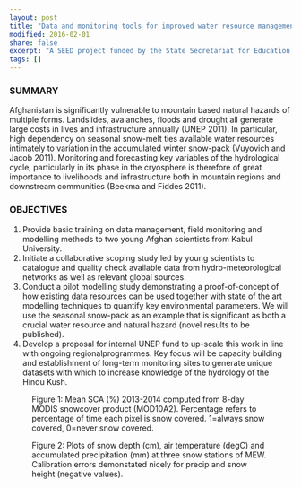 ```yaml
---
layout: post
title: "Data and monitoring tools for improved water resource management Afghanistan [2016]"
modified: 2016-02-01
share: false
excerpt: "A SEED project funded by the State Secretariat for Education, Research and Innovation/ ETH "
tags: []
---
```


### SUMMARY

Afghanistan is significantly vulnerable to mountain based natural hazards of multiple forms. Landslides,
avalanches, floods and drought all generate large costs in lives and infrastructure annually (UNEP 2011). In
particular, high dependency on seasonal snow-melt ties available water resources intimately to variation in
the accumulated winter snow-pack (Vuyovich and Jacob 2011). Monitoring and forecasting key variables of
the hydrological cycle, particularly in its phase in the cryosphere is therefore of great importance to
livelihoods and infrastructure both in mountain regions and downstream communities (Beekma and Fiddes
2011).

### OBJECTIVES

1. Provide basic training on data management, field monitoring and modelling methods to two young
Afghan scientists from Kabul University.
2. Initiate a collaborative scoping study led by young scientists to catalogue and quality check available
data from hydro-meteorological networks as well as relevant global sources.
3. Conduct a pilot modelling study demonstrating a proof-of-concept of how existing data resources
can be used together with state of the art modelling techniques to quantify key environmental
parameters. We will use the seasonal snow-pack as an example that is significant as both a crucial
water resource and natural hazard (novel results to be published).
4. Develop a proposal for internal UNEP fund to up-scale this work in line with ongoing regionalprogrammes. Key focus will be capacity building and establishment of long-term monitoring sites to
generate unique datasets with which to increase knowledge of the hydrology of the Hindu Kush.


<figure>
  <img src="{{ site.url }}{{ site.baseurl }}/images/seedAfg2016/sca.jpg" alt="">
  <figcaption>Figure 1: Mean SCA (%) 2013-2014 computed from 8-day MODIS snowcover product
(MOD10A2). Percentage refers to percentage of time each pixel is snow covered. 1=always snow
covered, 0=never snow covered.</figcaption>
</figure> 

<figure>
  <img src="{{ site.url }}{{ site.baseurl }}/images/seedAfg2016/Rplot001.jpeg" alt="">
  <figcaption>Figure 2: Plots of snow depth (cm), air temperature (degC) and accumulated precipitation (mm) at
three snow stations of MEW. Calibration errors demonstated nicely for precip and snow height (negative values).</figcaption>
</figure> 
